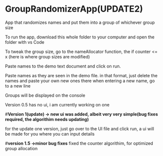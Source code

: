 # GroupRandomizerApp(UPDATE2)
App that randomizes names and put them into a group of whichever group size

To run the app, download this whole folder to your computer and open the folder with vs Code

To tweak the group size, go to the nameAllocator function, the if counter <= x (here is where group sizes are modified)

Paste names to the demo text document and click on run.

Paste names as they are seen in the demo file. in that format, just delete the names and paste your own new ones there
when entering a new name, go to a new line

Groups will be displayed on the console

Version 0.5 has no ui, i am currently working on one

#**Version 1(update) -> new ui was added, albeit very very simple(bug fixes required, the algorithim needs updating)**

for the update one version, just go over to the UI file and click run, a ui will be made for you where you can input details

#**version 1.5 ->minor bug fixes**
fixed the counter algorithim, for optimized group allocation
